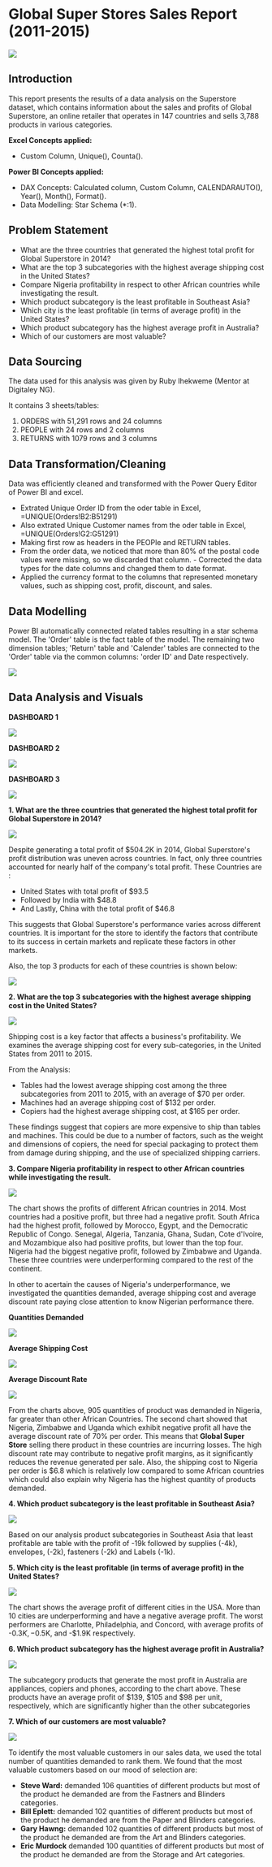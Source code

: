 # Global Super Stores Sales Report (2011-2015)
![](img/intro_img.png)

## Introduction
This report presents the results of a data analysis on the Superstore dataset, which contains information about the sales and profits of Global Superstore, an online retailer that operates in 147 countries and sells 3,788 products in various categories.

**Excel Concepts applied:**
- Custom Column, Unique(), Counta().

**Power BI Concepts applied:**
- DAX Concepts: Calculated column, Custom Column, CALENDARAUTO(), Year(), Month(), Format().
- Data Modelling: Star Schema (*:1).


## Problem Statement
- What are the three countries that generated the highest total profit for Global Superstore in 2014?
- What are the top 3 subcategories with the highest average shipping cost in the United States?
- Compare Nigeria profitability in respect to other African countries while investigating the result.
- Which product subcategory is the least profitable in Southeast Asia?
- Which city is the least profitable (in terms of average profit) in the United States? 
- Which product subcategory has the highest average profit in Australia?
- Which of our customers are most valuable?
 
## Data Sourcing
The data used for this analysis was given by Ruby Ihekweme (Mentor at Digitaley NG).

It contains 3 sheets/tables:

1. ORDERS with 51,291 rows and 24 columns
2. PEOPLE with 24 rows and 2 columns
3. RETURNS with 1079 rows and 3 columns

## Data Transformation/Cleaning
Data was efficiently cleaned and transformed with the Power Query Editor of Power BI and excel. 
- Extrated Unique Order ID from the oder table in Excel, =UNIQUE(Orders!B2:B51291)
- Also extrated Unique Customer names from the oder table in Excel, =UNIQUE(Orders!G2:G51291)
- Making first row as headers in the PEOPle and RETURN tables.
- From the order data, we noticed that more than 80% of the postal code values were missing, so we discarded that column. - Corrected the data types for the date columns and changed them to date format. 
- Applied the currency format to the columns that represented monetary values, such as shipping cost, profit, discount, and sales. 

## Data Modelling
Power BI automatically connected related tables resulting in a star schema model. The 'Order' table is the fact table of the model. The remaining two dimension tables; 'Return' table and 'Calender' tables are connected to the 'Order' table via the common columns: 'order ID' and Date respectively.
 
![](img/data_model.jpg)

## Data Analysis and Visuals
**DASHBOARD 1**

![](img/dashboard1.jpg)

**DASHBOARD 2**

![](img/dashboard2.jpg)

**DASHBOARD 3**

![](img/dashboard3.jpg)



**1. What are the three countries that generated the highest total profit for Global Superstore in 2014?**

 ![](img/q1.jpg)

Despite generating a total profit of $504.2K in 2014, Global Superstore's profit distribution was uneven across countries. In fact, only three countries accounted for nearly half of the company's total profit. These Countries are :
- United States with total profit of $93.5
- Followed by India with $48.8
- And Lastly, China with the total profit of $46.8 

This suggests that Global Superstore's performance varies across different countries. It is important for the store to identify the factors that contribute to its success in certain markets and replicate these factors in other markets.

Also, the top 3 products for each of these countries is shown below:

![](img/q1b.jpg)

 **2. What are the top 3 subcategories with the highest average shipping cost in the United States?**

![](img/q2.jpg)

Shipping cost is a key factor that affects a business's profitability. We examines the average shipping cost for every sub-categories, in the United States from 2011 to 2015.

From the Analysis:

- Tables had the lowest average shipping cost among the three subcategories from 2011 to 2015, with an average of $70 per order.
- Machines had an average shipping cost of $132 per order.
- Copiers had the highest average shipping cost, at $165 per order.

These findings suggest that copiers are more expensive to ship than tables and machines. This could be due to a number of factors, such as the weight and dimensions of copiers, the need for special packaging to protect them from damage during shipping, and the use of specialized shipping carriers.

**3. Compare Nigeria profitability in respect to other African countries while investigating the result.**

![](img/q3.jpg)


The chart shows the profits of different African countries in 2014. Most countries had a positive profit, but three had a negative profit. South Africa had the highest profit, followed by Morocco, Egypt, and the Democratic Republic of Congo. Senegal, Algeria, Tanzania, Ghana, Sudan, Cote d'Ivoire, and Mozambique also had positive profits, but lower than the top four. Nigeria had the biggest negative profit, followed by Zimbabwe and Uganda. These three countries were underperforming compared to the rest of the continent.

In other to acertain the causes of Nigeria's underperformance, we investigated the quantities demanded, average shipping cost and average discount rate paying close attention to know Nigerian performance there.

**Quantities Demanded**

![](img/q3bi.jpg)

**Average Shipping Cost**

![](img/q3biii.jpg)

**Average Discount Rate**

![](img/q3bii.jpg)

From the charts above, 905 quantities of product was demanded in Nigeria, far greater than other African Countries. The second chart showed that Nigeria, Zimbabwe and Uganda which exhibit negative profit all have the average discount rate of 70% per order. This means that **Global Super Store** selling there product in these countries are incurring losses.  The high discount rate may contribute to negative profit margins, as it significantly reduces the revenue generated per sale. Also, the shipping cost to Nigeria per order is $6.8 which is relatively low compared to some African countries which could also explain why Nigeria has the highest quantity of products demanded. 

**4. Which product subcategory is the least profitable in Southeast Asia?**

![](img/q4.jpg)

Based on our analysis product subcategories in Southeast Asia that least profitable are table with the profit of -19k followed by supplies (-4k), envelopes, (-2k), fasteners (-2k) and Labels (-1k). 

**5. Which city is the least profitable (in terms of average profit) in the United States?**

![](img/q5.jpg)

The chart shows the average profit of different cities in the USA. More than 10 cities are underperforming and have a negative average profit. The worst performers are Charlotte, Philadelphia, and Concord, with average profits of -$0.3K, -$0.5K, and -$1.9K respectively.

**6. Which product subcategory has the highest average profit in Australia?**

![](img/q6.jpg)

The subcategory products that generate the most profit in Australia are appliances, copiers and phones, according to the chart above. These products have an average profit of $139, $105 and $98 per unit, respectively, which are significantly higher than the other subcategories

**7. Which of our customers are most valuable?**

![](img/q7.jpg)

To identify the most valuable customers in our sales data, we used the total number of quantities demanded to rank them. We found that the most valuable customers based on our mood of selection are:


- **Steve Ward:** demanded 106 quantities of different products but most of the product he demanded are from the Fastners and Blinders categories.
- **Bill Eplett:** demanded 102 quantities of different products but most of the product he demanded are from the Paper and Blinders categories. 
- **Gary Hawng:** demanded 102 quantities of different products but most of the product he demanded are from the Art and Blinders categories.
- **Eric Murdock** demanded 100 quantities of different products but most of the product he demanded are from the Storage and Art categories.


